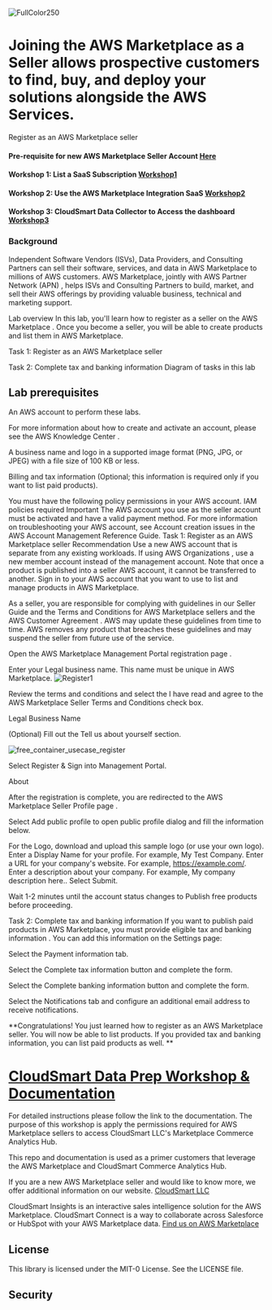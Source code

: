 ![FullColor250](https://user-images.githubusercontent.com/26460009/182591613-37eaf99b-9c58-444c-94c2-8f6fb229f26d.png)
# Joining the AWS Marketplace as a Seller allows prospective customers to find, buy, and deploy your solutions alongside the AWS Services.
Register as an AWS Marketplace seller
#### Pre-requisite for new AWS Marketplace Seller Account [Here](/docs/MarketplacePrerequisite.md)
#### Workshop 1: List a SaaS Subscription [Workshop1](/docs/Lab1.md)
#### Workshop 2: Use the AWS Marketplace Integration SaaS [Workshop2](/docs/Lab2.md)
#### Workshop 3: CloudSmart Data Collector to Access the dashboard [Workshop3](/docs/Lab3.md)
### Background
Independent Software Vendors (ISVs), Data Providers, and Consulting Partners can sell their software, services, and data in AWS Marketplace to millions of AWS customers. AWS Marketplace, jointly with AWS Partner Network (APN) , helps ISVs and Consulting Partners to build, market, and sell their AWS offerings by providing valuable business, technical and marketing support.

Lab overview
In this lab, you'll learn how to register as a seller on the AWS Marketplace . Once you become a seller, you will be able to create products and list them in AWS Marketplace.

Task 1: Register as an AWS Marketplace seller

Task 2: Complete tax and banking information
Diagram of tasks in this lab

## Lab prerequisites

An AWS account to perform these labs. 

For more information about how to create and activate an account, please see the AWS Knowledge Center .

A business name and logo in a supported image format (PNG, JPG, or JPEG) with a file size of 100 KB or less.

Billing and tax information (Optional; this information is required only if you want to list paid products).

You must have the following policy permissions in your AWS account.
IAM policies required
Important
The AWS account you use as the seller account must be activated and have a valid payment method. For more information on troubleshooting your AWS account, see Account creation issues  in the AWS Account Management Reference Guide.
Task 1: Register as an AWS Marketplace seller
Recommendation
Use a new AWS account that is separate from any existing workloads. If using AWS Organizations , use a new member account instead of the management account. Note that once a product is published into a seller AWS account, it cannot be transferred to another.
Sign in to your AWS account  that you want to use to list and manage products in AWS Marketplace.

As a seller, you are responsible for complying with guidelines in our Seller Guide  and the Terms and Conditions  for AWS Marketplace sellers and the AWS Customer Agreement . AWS may update these guidelines from time to time. AWS removes any product that breaches these guidelines and may suspend the seller from future use of the service.

Open the AWS Marketplace Management Portal registration page .

Enter your Legal business name. This name must be unique in AWS Marketplace.
![Register1](https://github.com/tvanceadv/csdataprep/assets/26460009/ccaaf560-d06b-47b6-9731-ea9ec74b15ef)

Review the terms and conditions and select the I have read and agree to the AWS Marketplace Seller Terms and Conditions check box.

Legal Business Name

(Optional) Fill out the Tell us about yourself section.

![free_container_usecase_register](https://github.com/tvanceadv/csdataprep/assets/26460009/47e56880-db5e-4d1d-a488-e6e20ea2b9c0)


Select Register & Sign into Management Portal.

About

After the registration is complete, you are redirected to the AWS Marketplace Seller Profile page .

Select Add public profile to open public profile dialog and fill the information below.

For the Logo, download and upload this sample logo  (or use your own logo).
Enter a Display Name for your profile. For example, My Test Company.
Enter a URL for your company's website. For example, https://example.com/.
Enter a description about your company. For example, My company description here..
Select Submit.

Wait 1-2 minutes until the account status changes to Publish free products before proceeding.

Task 2: Complete tax and banking information
If you want to publish paid products in AWS Marketplace, you must provide eligible tax and banking information . You can add this information on the Settings page:

Select the Payment information tab.

Select the Complete tax information button and complete the form.

Select the Complete banking information button and complete the form.

Select the Notifications tab and configure an additional email address to receive notifications.

**Congratulations!
You just learned how to register as an AWS Marketplace seller. You will now be able to list products. If you provided tax and banking information, you can list paid products as well.
**
# [CloudSmart Data Prep Workshop & Documentation](/docs/index.md)
For detailed instructions please follow the link to the documentation. 
The purpose of this workshop is apply the permissions required for AWS Marketplace sellers to access CloudSmart LLC's Marketplace Commerce Analytics Hub.

This repo and documentation is used as a primer customers that leverage the AWS Marketplace and CloudSmart Commerce Analytics Hub. 

If you are a new AWS Marketplace seller and would like to know more, we offer additional information on our website.  [CloudSmart LLC](https://www.cloudsmart.global/)

CloudSmart Insights is an interactive sales intelligence solution for the AWS Marketplace.  CloudSmart Connect is a way to collaborate across Salesforce or HubSpot with your AWS Marketplace data. [Find us on AWS Marketplace](https://aws.amazon.com/marketplace/seller-profile?id=298cc85d-83b7-429d-87d7-b37558f4b863)
## License
This library is licensed under the MIT-0 License. See the LICENSE file.

## Security
